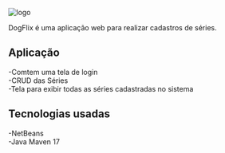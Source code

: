 ![logo](https://user-images.githubusercontent.com/62101040/173322542-9598a854-acc1-47b9-bc2f-439581192abf.png)


DogFlix é uma aplicação web para realizar cadastros de séries.

<h2>Aplicação</h2>

-Comtem uma tela de login <br>
-CRUD das Séries <br>
-Tela para exibir todas as séries cadastradas no sistema

<h2>Tecnologias usadas</h2>

-NetBeans <br>
-Java Maven 17
